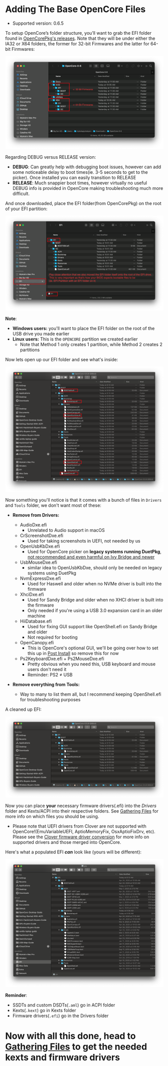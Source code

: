 # Adding The Base OpenCore Files

* Supported version: 0.6.5

To setup OpenCore’s folder structure, you’ll want to grab the EFI folder found in [OpenCorePkg's releases](https://github.com/acidanthera/OpenCorePkg/releases/). Note that they will be under either the IA32 or X64 folders, the former for 32-bit Firmwares and the latter for 64-bit Firmwares:

![](../images/installer-guide/opencore-efi-md/ia32-x64.png)

Regarding DEBUG versus RELEASE version:

* **DEBUG**: Can greatly help with debugging boot issues, however can add some noticeable delay to boot times(ie. 3-5 seconds to get to the picker). Once installed you can easily transition to RELEASE
* **RELEASE**: Much snappier boot times, however virtually no useful DEBUG info is provided in OpenCore making troubleshooting much more difficult.

And once downloaded, place the EFI folder(from OpenCorePkg) on the root of your EFI partition:

![](../images/installer-guide/opencore-efi-md/efi-moved.png)

**Note**:

* **Windows users:** you'll want to place the EFI folder on the root of the USB drive you made earlier
* **Linux users:** This is the `OPENCORE` partition we created earlier
  * Note that Method 1 only creates 1 partition, while Method 2 creates 2 partitions

Now lets open up our EFI folder and see what's inside:

![base EFI folder](../images/installer-guide/opencore-efi-md/base-efi.png)

Now something you'll notice is that it comes with a bunch of files in `Drivers` and `Tools` folder, we don't want most of these:

* **Remove from Drivers:**
  * AudioDxe.efi
    * Unrelated to Audio support in macOS
  * CrScreenshotDxe.efi
    * Used for taking screenshots in UEFI, not needed by us
  * OpenUsbKbDxe.efi
    * Used for OpenCore picker on **legacy systems running DuetPkg**, [not recommended and even harmful on Ivy Bridge and newer](https://applelife.ru/threads/opencore-obsuzhdenie-i-ustanovka.2944066/page-176#post-856653)
  * UsbMouseDxe.efi
    * similar idea to OpenUsbKbDxe, should only be needed on legacy systems using DuetPkg
  * NvmExpressDxe.efi
    * Used for Haswell and older when no NVMe driver is built into the firmware
  * XhciDxe.efi
    * Used for Sandy Bridge and older when no XHCI driver is built into the firmware
    * Only needed if you're using a USB 3.0 expansion card in an older machine
  * HiiDatabase.efi
    * Used for fixing GUI support like OpenShell.efi on Sandy Bridge and older
    * Not required for booting
  * OpenCanopy.efi
    * This is OpenCore's optional GUI, we'll be going over how to set this up in [Post Install](https://dortania.github.io/OpenCore-Post-Install/cosmetic/gui.html) so remove this for now
  * Ps2KeyboardDxe.efi + Ps2MouseDxe.efi
    * Pretty obvious when you need this, USB keyboard and mouse users don't need it
    * Reminder: PS2 ≠ USB

* **Remove everything from Tools:**
  * Way to many to list them all, but I recommend keeping OpenShell.efi for troubleshooting purposes

A cleaned up EFI:

![Clean EFI](../images/installer-guide/opencore-efi-md/clean-efi.png)

Now you can place **your** necessary firmware drivers(.efi) into the _Drivers_ folder and Kexts/ACPI into their respective folders. See [Gathering Files](../ktext.md) for more info on which files you should be using.

* Please note that UEFI drivers from Clover are not supported with OpenCore!(EmuVariableUEFI, AptioMemoryFix, OsxAptioFixDrv, etc). Please see the [Clover firmware driver conversion](https://github.com/dortania/OpenCore-Install-Guide/blob/master/clover-conversion/clover-efi.md) for more info on supported drivers and those merged into OpenCore.

Here's what a populated EFI ***can*** look like (yours will be different):

![Populated EFI folder](../images/installer-guide/opencore-efi-md/populated-efi.png)

**Reminder**:

* SSDTs and custom DSDTs(`.aml`) go in ACPI folder
* Kexts(`.kext`) go in Kexts folder
* Firmware drivers(`.efi`) go in the Drivers folder

# Now with all this done, head to [Gathering Files](../ktext.md) to get the needed kexts and firmware drivers
